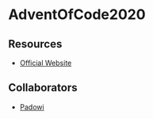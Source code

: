 # AdventOfCode2020

## Resources
* [Official Website](https://adventofcode.com/)

## Collaborators
* [Padowi](http://github.com/padowi/adventofcode2020/)
